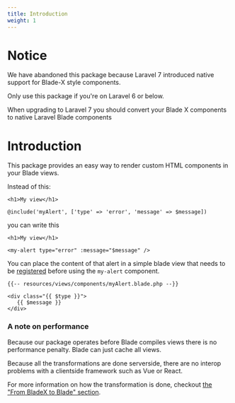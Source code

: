 ```yaml
---
title: Introduction
weight: 1
---
```


# Notice

We have abandoned this package because Laravel 7 introduced native support for Blade-X style components. 

Only use this package if you're on Laravel 6 or below.

When upgrading to Laravel 7 you should convert your Blade X components to native Laravel Blade components

# Introduction

This package provides an easy way to render custom HTML components in your Blade views.

Instead of this:

```blade
<h1>My view</h1>

@include('myAlert', ['type' => 'error', 'message' => $message])
```

you can write this

```blade
<h1>My view</h1>

<my-alert type="error" :message="$message" />
```

You can place the content of that alert in a simple blade view that needs to be [registered](https://docs.spatie.be/laravel-blade-x/v2/basic-usage/writing-your-first-component) before using the `my-alert` component.

```blade
{{-- resources/views/components/myAlert.blade.php --}}

<div class="{{ $type }}">
   {{ $message }}
</div>
```

### A note on performance

Because our package operates before Blade compiles views there is no performance penalty. Blade can just cache all views. 

Because all the transformations are done serverside, there are no interop problems with a clientside framework such as Vue or React.

For more information on how the transformation is done, checkout [the "From BladeX to Blade" section](https://docs.spatie.be/laravel-blade-x/v2/under-the-hood/from-bladex-to-blade).
